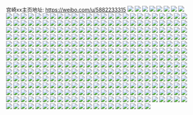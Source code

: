 宫崎xx主页地址: https://weibo.com/u/5882233315 
![](https://wx4.sinaimg.cn/mw2000/006q5fATly1h9hgjntoufj32bc334qv5.jpg) 
![](https://wx4.sinaimg.cn/mw2000/006q5fATly1h9gshdk4buj31hc1404hd.jpg) 
![](https://wx4.sinaimg.cn/mw2000/006q5fATly1h9gshe1t2nj31hc140qmf.jpg) 
![](https://wx4.sinaimg.cn/mw2000/006q5fATly1h9gshehcirj31hc140nfu.jpg) 
![](https://wx4.sinaimg.cn/mw2000/006q5fATly1h9gfjmhhnwj33342bcb29.jpg) 
![](https://wx4.sinaimg.cn/mw2000/006q5fATly1h9gfjndsfnj32bc334qv5.jpg) 
![](https://wx4.sinaimg.cn/mw2000/006q5fATly1h9f548ejr8j31401hc7do.jpg) 
![](https://wx4.sinaimg.cn/mw2000/006q5fATly1h963b7jr5mj31hc140to3.jpg) 
![](https://wx4.sinaimg.cn/mw2000/006q5fATly1h9635yg32bj30u01av7hf.jpg) 
![](https://wx4.sinaimg.cn/mw2000/006q5fATly1h94x50uzifj31401hcx39.jpg) 
![](https://wx4.sinaimg.cn/mw2000/006q5fATly1h909y4v9qoj32402tcu0x.jpg) 
![](https://wx4.sinaimg.cn/mw2000/006q5fATly1h909y5x86qj32tc240u0x.jpg) 
![](https://wx4.sinaimg.cn/mw2000/006q5fATly1h909y6k98ej31401hck99.jpg) 
![](https://wx4.sinaimg.cn/mw2000/006q5fATly1h909y7qj8pj329s1pcb29.jpg) 
![](https://wx4.sinaimg.cn/mw2000/006q5fATly1h909y990spj33342bc1kz.jpg) 
![](https://wx4.sinaimg.cn/mw2000/006q5fATly1h909ya8cnoj32402tce81.jpg) 
![](https://wx4.sinaimg.cn/mw2000/006q5fATly1h909ybqts0j33342bc7wi.jpg) 
![](https://wx4.sinaimg.cn/mw2000/006q5fATly1h909ycuaasj33342bckjl.jpg) 
![](https://wx4.sinaimg.cn/mw2000/006q5fATly1h909ydqf0gj31hc1404e6.jpg) 
![](https://wx4.sinaimg.cn/mw2000/006q5fATly1h8zo49zan2j30wi1yckjl.jpg) 
![](https://wx4.sinaimg.cn/mw2000/006q5fATly1h8xyqivuohj31hc1407i2.jpg) 
![](https://wx4.sinaimg.cn/mw2000/006q5fATly1h8xxqqul6dj30u01uoqdf.jpg) 
![](https://wx4.sinaimg.cn/mw2000/006q5fATly1h8wvy56uotj318g1na1e6.jpg) 
![](https://wx4.sinaimg.cn/mw2000/006q5fATly1h8wuvb17x6j32bc334kjm.jpg) 
![](https://wx4.sinaimg.cn/mw2000/006q5fATly1h8uyxmhntkj31hc1407j2.jpg) 
![](https://wx4.sinaimg.cn/mw2000/006q5fATly1h8uyxortxwj33342bcnpd.jpg) 
![](https://wx4.sinaimg.cn/mw2000/006q5fATly1h8uyxpvte7j33342bckjl.jpg) 
![](https://wx4.sinaimg.cn/mw2000/006q5fATly1h8sprfu5xzj305k05k0sp.jpg) 
![](https://wx4.sinaimg.cn/mw2000/006q5fATly1h8skdug1twj33342bcb29.jpg) 
![](https://wx4.sinaimg.cn/mw2000/006q5fATly1h8rtgw3o29j30u01uo4eb.jpg) 
![](https://wx4.sinaimg.cn/mw2000/006q5fATly1h8rlzdl3ntj31hc140tnj.jpg) 
![](https://wx4.sinaimg.cn/mw2000/006q5fATly1h8rlze9qflj31hc140gzc.jpg) 
![](https://wx4.sinaimg.cn/mw2000/006q5fATly1h8r2v0sghqj32bc334hdt.jpg) 
![](https://wx4.sinaimg.cn/mw2000/006q5fATly1h8r0asa7nbj31401hcdp7.jpg) 
![](https://wx4.sinaimg.cn/mw2000/006q5fATly1h8qv5phq08j30u01uok33.jpg) 
![](https://wx4.sinaimg.cn/mw2000/006q5fATly1h8qusgaya3j32bc334x6p.jpg) 
![](https://wx4.sinaimg.cn/mw2000/006q5fATly1h8qescwtjcj30u01uoqig.jpg) 
![](https://wx4.sinaimg.cn/mw2000/006q5fATly1h8pv7q34egj31401hc7h1.jpg) 
![](https://wx4.sinaimg.cn/mw2000/006q5fATly1h8pv7quq0fj31hc140k3b.jpg) 
![](https://wx4.sinaimg.cn/mw2000/006q5fATly1h8ps9mrrd1j32bc334hdu.jpg) 
![](https://wx4.sinaimg.cn/mw2000/006q5fATly1h8prvx2g4rj31401hcnc8.jpg) 
![](https://wx4.sinaimg.cn/mw2000/006q5fATly1h8p5llxp1tj329s1pc7wh.jpg) 
![](https://wx4.sinaimg.cn/mw2000/006q5fATly1h8p5lpj47rj33342bcqv6.jpg) 
![](https://wx4.sinaimg.cn/mw2000/006q5fATly1h8p5lsbrp4j32bc334x6p.jpg) 
![](https://wx4.sinaimg.cn/mw2000/006q5fATly1h8oqvuwiltj31401hck7q.jpg) 
![](https://wx4.sinaimg.cn/mw2000/006q5fATly1h8ojh8pul5j30u0140duh.jpg) 
![](https://wx4.sinaimg.cn/mw2000/006q5fATly1h8ojh9hdp1j30u0140qhf.jpg) 
![](https://wx4.sinaimg.cn/mw2000/006q5fATly1h8o1qzb8m4j30r2103aee.jpg) 
![](https://wx4.sinaimg.cn/mw2000/006q5fATly1h8nh6ncm6ej33342bce82.jpg) 
![](https://wx4.sinaimg.cn/mw2000/006q5fATly1h8l87ho0k6j31401hcao5.jpg) 
![](https://wx4.sinaimg.cn/mw2000/006q5fATly1h8f6brnz05j31401hctlq.jpg) 
![](https://wx4.sinaimg.cn/mw2000/006q5fATly1h8f6bswatbj31401hch5m.jpg) 
![](https://wx4.sinaimg.cn/mw2000/006q5fATly1h8f6bu9u61j33342bce82.jpg) 
![](https://wx4.sinaimg.cn/mw2000/006q5fATly1h8c2d8pbw6j31401hcduy.jpg) 
![](https://wx4.sinaimg.cn/mw2000/006q5fATly1h8ank1bvo4j3140188qfi.jpg) 
![](https://wx4.sinaimg.cn/mw2000/006q5fATly1h880yoy43bj31401hcdp7.jpg) 
![](https://wx4.sinaimg.cn/mw2000/006q5fATly1h87dlpswbaj31hc140h1q.jpg) 
![](https://wx4.sinaimg.cn/mw2000/006q5fATly1h86t72u49qj31401hck4p.jpg) 
![](https://wx4.sinaimg.cn/mw2000/006q5fATly1h86t73keqmj31hc140ana.jpg) 
![](https://wx4.sinaimg.cn/mw2000/006q5fATly1h86t746vu4j31401hck6o.jpg) 
![](https://wx4.sinaimg.cn/mw2000/006q5fATly1h826662hwqj31401hcqgd.jpg) 
![](https://wx4.sinaimg.cn/mw2000/006q5fATly1h8123ew3oyj31401hc16b.jpg) 
![](https://wx4.sinaimg.cn/mw2000/006q5fATly1h8123g12lqj32bc3347wi.jpg) 
![](https://wx4.sinaimg.cn/mw2000/006q5fATly1h8123h2etyj33342bcqv5.jpg) 
![](https://wx4.sinaimg.cn/mw2000/006q5fATly1h8123i0iqaj32bc334e81.jpg) 
![](https://wx4.sinaimg.cn/mw2000/006q5fATly1h7w8cosyj6j32402tckjl.jpg) 
![](https://wx4.sinaimg.cn/mw2000/006q5fATly1h7vr7uh65ej31401hck95.jpg) 
![](https://wx4.sinaimg.cn/mw2000/006q5fATly1h7v33t9zdwj32tc240b29.jpg) 
![](https://wx4.sinaimg.cn/mw2000/006q5fATly1h7v33u39v9j32tc240npd.jpg) 
![](https://wx4.sinaimg.cn/mw2000/006q5fATly1h7v33uzbxjj32tc240hdt.jpg) 
![](https://wx4.sinaimg.cn/mw2000/006q5fATly1h7qk6ttu4sj32bc334hdt.jpg) 
![](https://wx4.sinaimg.cn/mw2000/006q5fATly1h7oxcjx0elj32bc334kjl.jpg) 
![](https://wx4.sinaimg.cn/mw2000/006q5fATly1h7owkx445qj31400u0grj.jpg) 
![](https://wx4.sinaimg.cn/mw2000/006q5fATly1h7mfsow0fzj31401hc4hj.jpg) 
![](https://wx4.sinaimg.cn/mw2000/006q5fATly1h7lcmv0pqzj31401hcww4.jpg) 
![](https://wx4.sinaimg.cn/mw2000/006q5fATly1h7k9umlhv5j32bc334e83.jpg) 
![](https://wx4.sinaimg.cn/mw2000/006q5fATly1h7jltjg2mvj31uo0u04gb.jpg) 
![](https://wx4.sinaimg.cn/mw2000/006q5fATly1h7hw281h7dj33342bc1ky.jpg) 
![](https://wx4.sinaimg.cn/mw2000/006q5fATly1h7gp74uzyzj32402tcqaq.jpg) 
![](https://wx4.sinaimg.cn/mw2000/006q5fATly1h7g9lphq0ij33342bc7wh.jpg) 
![](https://wx4.sinaimg.cn/mw2000/006q5fATly1h77f1sl4hsj31400qoajl.jpg) 
![](https://wx4.sinaimg.cn/mw2000/006q5fATly1h75cab9esvj30u0140dt0.jpg) 
![](https://wx4.sinaimg.cn/mw2000/006q5fATly1h757qezougj30u01uodhw.jpg) 
![](https://wx4.sinaimg.cn/mw2000/006q5fATly1h74r6rjunoj32bc334b2b.jpg) 
![](https://wx4.sinaimg.cn/mw2000/006q5fATly1h730e6xvguj30sg0jvt99.jpg) 
![](https://wx4.sinaimg.cn/mw2000/006q5fATly1h730e753m4j30sg0ex78e.jpg) 
![](https://wx4.sinaimg.cn/mw2000/006q5fATly1h72m5u04tkj30s50qotbl.jpg) 
![](https://wx4.sinaimg.cn/mw2000/006q5fATly1h72igr4mifj33342bch99.jpg) 
![](https://wx4.sinaimg.cn/mw2000/006q5fATly1h6wiia0f4lj31401hcqle.jpg) 
![](https://wx4.sinaimg.cn/mw2000/006q5fATly1h6smi7p1olj32bc3341kx.jpg) 
![](https://wx4.sinaimg.cn/mw2000/006q5fATly1h6ryoitlc4j31jk3cdx6p.jpg) 
![](https://wx4.sinaimg.cn/mw2000/006q5fATly1h6qvj2rprzj31401hcwgi.jpg) 
![](https://wx4.sinaimg.cn/mw2000/006q5fATly1h6queuhgq0j329s1pc4qp.jpg) 
![](https://wx4.sinaimg.cn/mw2000/006q5fATly1h6l2nzh8qoj31401hcdkv.jpg) 
![](https://wx4.sinaimg.cn/mw2000/006q5fATly1h6kzxwkc08j30u0140mzk.jpg) 
![](https://wx4.sinaimg.cn/mw2000/006q5fATly1h6i5xdp9q9j31401hcto2.jpg) 
![](https://wx4.sinaimg.cn/mw2000/006q5fATly1h6e6nhua7xj31400u00x8.jpg) 
![](https://wx4.sinaimg.cn/mw2000/006q5fATly1h6dcu052q3j32bc334npd.jpg) 
![](https://wx4.sinaimg.cn/mw2000/006q5fATly1h6dcu15tqej32bc334x6p.jpg) 
![](https://wx4.sinaimg.cn/mw2000/006q5fATly1h6dcu20usyj32bc334qv5.jpg) 
![](https://wx4.sinaimg.cn/mw2000/006q5fATly1h6aqkqy81bj32bc33446k.jpg) 
![](https://wx4.sinaimg.cn/mw2000/006q5fATly1h6aqkrs9enj32bc334an3.jpg) 
![](https://wx4.sinaimg.cn/mw2000/006q5fATly1h6aqkgla10j32bc334nb6.jpg) 
![](https://wx4.sinaimg.cn/mw2000/006q5fATly1h6aqkhle3xj32bc334gzs.jpg) 
![](https://wx4.sinaimg.cn/mw2000/006q5fATly1h6akuc3ibaj31400u0grg.jpg) 
![](https://wx4.sinaimg.cn/mw2000/006q5fATly1h66lx684zgj31401hctk8.jpg) 
![](https://wx4.sinaimg.cn/mw2000/006q5fATly1h63scu2ae0j31401hcgmf.jpg) 
![](https://wx4.sinaimg.cn/mw2000/006q5fATly1h61tfwv94zj329s1pc7vp.jpg) 
![](https://wx4.sinaimg.cn/mw2000/006q5fATly1h5xsxp1a0zj31401hcmzz.jpg) 
![](https://wx4.sinaimg.cn/mw2000/006q5fATly1h5sgd5o5gxj31401hc7mn.jpg) 
![](https://wx4.sinaimg.cn/mw2000/006q5fATly1h5sgd65x9jj31401hc19s.jpg) 
![](https://wx4.sinaimg.cn/mw2000/006q5fATly1h5p2xl1ublj32bc334b2a.jpg) 
![](https://wx4.sinaimg.cn/mw2000/006q5fATly1h5p2xmh48kj32bc334hdu.jpg) 
![](https://wx4.sinaimg.cn/mw2000/006q5fATly1h5os88aivoj32bc334npd.jpg) 
![](https://wx4.sinaimg.cn/mw2000/006q5fATly1h5my63jvaaj30xq18ztnn.jpg) 
![](https://wx4.sinaimg.cn/mw2000/006q5fATly1h5hnpdlqvvj31401hcqiz.jpg) 
![](https://wx4.sinaimg.cn/mw2000/006q5fATly1h5gmbh57slj32bc334u0y.jpg) 
![](https://wx4.sinaimg.cn/mw2000/006q5fATly1h5gkjw76lvj32tc240qv5.jpg) 
![](https://wx4.sinaimg.cn/mw2000/006q5fATly1h5fhigopwxj32tc240b29.jpg) 
![](https://wx4.sinaimg.cn/mw2000/006q5fATly1h5dfk6g9bvj30u0140q6j.jpg) 
![](https://wx4.sinaimg.cn/mw2000/006q5fATly1h5dfk7zextj30u0140gt3.jpg) 
![](https://wx4.sinaimg.cn/mw2000/006q5fATly1h5dfk8i8y6j30r20p8wge.jpg) 
![](https://wx4.sinaimg.cn/mw2000/006q5fATly1h5bvyjfqk2j30r2103wga.jpg) 
![](https://wx4.sinaimg.cn/mw2000/006q5fATly1h57y6jw4kcj33342bcb2a.jpg) 
![](https://wx4.sinaimg.cn/mw2000/006q5fATly1h54al3d5apj33342bce82.jpg) 
![](https://wx4.sinaimg.cn/mw2000/006q5fATly1h495z9u6l5j31hc140nhj.jpg) 
![](https://wx4.sinaimg.cn/mw2000/006q5fATly1h47zgkq01yj30r2103q75.jpg) 
![](https://wx4.sinaimg.cn/mw2000/006q5fATly1h44i7qkiqvj30u0140wqm.jpg) 
![](https://wx4.sinaimg.cn/mw2000/006q5fATly1h43d0h96brj32bc334hdu.jpg) 
![](https://wx4.sinaimg.cn/mw2000/006q5fATly1h43cma6zvuj33342bcx6q.jpg) 
![](https://wx4.sinaimg.cn/mw2000/006q5fATly1h41f4wisrqj30u01uok1a.jpg) 
![](https://wx4.sinaimg.cn/mw2000/006q5fATly1h40tjeqjadj30u00u0te3.jpg) 
![](https://wx4.sinaimg.cn/mw2000/006q5fATly1h3yjifb2u5j30u0140qak.jpg) 
![](https://wx4.sinaimg.cn/mw2000/006q5fATly1h3yjifkc62j30u0140469.jpg) 
![](https://wx4.sinaimg.cn/mw2000/006q5fATly1h3yjigapoyj32bc334b29.jpg) 
![](https://wx4.sinaimg.cn/mw2000/006q5fATly1h3xfh2ebp8j32382bpkjl.jpg) 
![](https://wx4.sinaimg.cn/mw2000/006q5fATly1h3wy77m3s7j30u01uoaoa.jpg) 
![](https://wx4.sinaimg.cn/mw2000/006q5fATly1h3w7v7yvttj31pc29s1kx.jpg) 
![](https://wx4.sinaimg.cn/mw2000/006q5fATly1h3vam0ippmj32ao2x9npg.jpg) 
![](https://wx4.sinaimg.cn/mw2000/006q5fATly1h3tlsn8qtgj32bc334npd.jpg) 
![](https://wx4.sinaimg.cn/mw2000/006q5fATly1h3qkzucxdmj329s1pcnpd.jpg) 
![](https://wx4.sinaimg.cn/mw2000/006q5fATly1h3qkzvxuwxj329s1pcu0x.jpg) 
![](https://wx4.sinaimg.cn/mw2000/006q5fATly1h3ouqu8rrej30u0140ac4.jpg) 
![](https://wx4.sinaimg.cn/mw2000/006q5fATly1h3mpde5of0j31g7252hbw.jpg) 
![](https://wx4.sinaimg.cn/mw2000/006q5fATly1h3dgygyzarj31tt332npd.jpg) 
![](https://wx4.sinaimg.cn/mw2000/006q5fATly1h3ckro7qr9j31pc29sb29.jpg) 
![](https://wx4.sinaimg.cn/mw2000/006q5fATly1h3ckrp907mj31pc29s7wh.jpg) 
![](https://wx4.sinaimg.cn/mw2000/006q5fATly1h3aiem1l0oj30u01uoapo.jpg) 
![](https://wx4.sinaimg.cn/mw2000/006q5fATly1h37s578kpxj33342bchdu.jpg) 
![](https://wx4.sinaimg.cn/mw2000/006q5fATly1h370p91p8lj30u01uogwc.jpg) 
![](https://wx4.sinaimg.cn/mw2000/006q5fATly1h370pamwwoj31pc29sx6p.jpg) 
![](https://wx4.sinaimg.cn/mw2000/006q5fATly1h370pbgx3cj32402tckjl.jpg) 
![](https://wx4.sinaimg.cn/mw2000/006q5fATly1h370pckrf3j31pc29sqv5.jpg) 
![](https://wx4.sinaimg.cn/mw2000/006q5fATly1h370pd3yu2j31pc29s4qp.jpg) 
![](https://wx4.sinaimg.cn/mw2000/006q5fATly1h370pdp3iyj32402tcazl.jpg) 
![](https://wx4.sinaimg.cn/mw2000/006q5fATly1h36fcz6vrfj32bc3347wh.jpg) 
![](https://wx4.sinaimg.cn/mw2000/006q5fATly1h35uvacoa3j32bc3344qq.jpg) 
![](https://wx4.sinaimg.cn/mw2000/006q5fATly1h35uvby2anj32bc334e82.jpg) 
![](https://wx4.sinaimg.cn/mw2000/006q5fATly1h35uvdlsmzj32bc3344qr.jpg) 
![](https://wx4.sinaimg.cn/mw2000/006q5fATly1h35uj6fd2dj33342bcx6p.jpg) 
![](https://wx4.sinaimg.cn/mw2000/006q5fATly1h35ccm5939j30p41gi443.jpg) 
![](https://wx4.sinaimg.cn/mw2000/006q5fATly1h34sk24q10j31pc29s4qp.jpg) 
![](https://wx4.sinaimg.cn/mw2000/006q5fATly1h2tue0j08aj32bc334qv6.jpg) 
![](https://wx4.sinaimg.cn/mw2000/006q5fATly1h2ml6q0rsjj30r2103jtq.jpg) 
![](https://wx4.sinaimg.cn/mw2000/006q5fATly1h2m5jdln9oj31pc29sb29.jpg) 
![](https://wx4.sinaimg.cn/mw2000/006q5fATly1h2jxs8lablj32bc334hdu.jpg) 
![](https://wx4.sinaimg.cn/mw2000/006q5fATly1h28zbt47mdj30r20katd7.jpg) 
![](https://wx4.sinaimg.cn/mw2000/006q5fATly1h28dccfehxj31pc29se81.jpg) 
![](https://wx4.sinaimg.cn/mw2000/006q5fATly1h28dcdiasnj31pc29sb29.jpg) 
![](https://wx4.sinaimg.cn/mw2000/006q5fATly1h24mtjclpxj30u01uo7io.jpg) 
![](https://wx4.sinaimg.cn/mw2000/006q5fATly1h24mtjrct2j30u01uo7gq.jpg) 
![](https://wx4.sinaimg.cn/mw2000/006q5fATly1h21zcnvm8rj31pc29s7wh.jpg) 
![](https://wx4.sinaimg.cn/mw2000/006q5fATly1h21zcow1xfj32bc334qv5.jpg) 
![](https://wx4.sinaimg.cn/mw2000/006q5fATly1h21zcprnn4j32bc334qv5.jpg) 
![](https://wx4.sinaimg.cn/mw2000/006q5fATly1h21esdyqbvj30u00iidku.jpg) 
![](https://wx4.sinaimg.cn/mw2000/006q5fATly1h2106x06udj32402tc7wi.jpg) 
![](https://wx4.sinaimg.cn/mw2000/006q5fATly1h20i6ptvhgj33342bc7wj.jpg) 
![](https://wx4.sinaimg.cn/mw2000/006q5fATly1h1zvwf6zeij30u00u0djh.jpg) 
![](https://wx4.sinaimg.cn/mw2000/006q5fATly1h1xwmwn3yej32bc334kjl.jpg) 
![](https://wx4.sinaimg.cn/mw2000/006q5fATly1h1xmrnvn24j32bc334b2a.jpg) 
![](https://wx4.sinaimg.cn/mw2000/006q5fATly1h1wq16f3gbj30u01400x9.jpg) 
![](https://wx4.sinaimg.cn/mw2000/006q5fATly1h1w7ms4pryj30u01uok3o.jpg) 
![](https://wx4.sinaimg.cn/mw2000/006q5fATly1h1qzso1to1j30u00u043u.jpg) 
![](https://wx4.sinaimg.cn/mw2000/006q5fATly1h1omnwkiz8j318g1n9dpl.jpg) 
![](https://wx4.sinaimg.cn/mw2000/006q5fATly1h1omnwvqx1j318g1n9482.jpg) 
![](https://wx4.sinaimg.cn/mw2000/006q5fATly1h1nfxmy32kj30u014042x.jpg) 
![](https://wx4.sinaimg.cn/mw2000/006q5fATly1h1nfxrzvk1j32bc3344qq.jpg) 
![](https://wx4.sinaimg.cn/mw2000/006q5fATly1h1klmkjxg2j31hc0u0tpe.jpg) 
![](https://wx4.sinaimg.cn/mw2000/006q5fATly1h1klmkzojgj31hc0u0n9s.jpg) 
![](https://wx4.sinaimg.cn/mw2000/006q5fATly1h1klmlaxkjj31hc0u07eo.jpg) 
![](https://wx4.sinaimg.cn/mw2000/006q5fATly1h1k3mr5a3oj30u01uo15a.jpg) 
![](https://wx4.sinaimg.cn/mw2000/006q5fATly1h1k34xkemjj30u01uon7a.jpg) 
![](https://wx4.sinaimg.cn/mw2000/006q5fATly1h1jyiy1tp5j30u011q7fq.jpg) 
![](https://wx4.sinaimg.cn/mw2000/006q5fATly1h1jyiyecg9j30pl0kqq9a.jpg) 
![](https://wx4.sinaimg.cn/mw2000/006q5fATly1h1jgl1cxh8j32bc334b2a.jpg) 
![](https://wx4.sinaimg.cn/mw2000/006q5fATly1h1jgl2nm98j32bc334u0x.jpg) 
![](https://wx4.sinaimg.cn/mw2000/006q5fATly1h1jgl3cg9sj329s1pc7wh.jpg) 
![](https://wx4.sinaimg.cn/mw2000/006q5fATly1h1jgl4upw4j32bc334u0x.jpg) 
![](https://wx4.sinaimg.cn/mw2000/006q5fATly1h1jgl5l74hj329s1pc4qp.jpg) 
![](https://wx4.sinaimg.cn/mw2000/006q5fATly1h1jgl6ld1nj32bc334u0x.jpg) 
![](https://wx4.sinaimg.cn/mw2000/006q5fATly1h1jglm03esj32bc334npd.jpg) 
![](https://wx4.sinaimg.cn/mw2000/006q5fATly1h1jglmygnkj32bc334kjl.jpg) 
![](https://wx4.sinaimg.cn/mw2000/006q5fATly1h1jglp521kj32bc334hdu.jpg) 
![](https://wx4.sinaimg.cn/mw2000/006q5fATly1h1jfppeystj32bc3347wh.jpg) 
![](https://wx4.sinaimg.cn/mw2000/006q5fATly1h1iyxkw2suj30u01uon3u.jpg) 
![](https://wx4.sinaimg.cn/mw2000/006q5fATly1h1iwhoj610j30j60j6abd.jpg) 
![](https://wx4.sinaimg.cn/mw2000/006q5fATly1h1isa07byjj30r20xldhu.jpg) 
![](https://wx4.sinaimg.cn/mw2000/006q5fATly1h1ilyqwo34j31pc29shdt.jpg) 
![](https://wx4.sinaimg.cn/mw2000/006q5fATly1h1ikvlvmduj30u01uok10.jpg) 
![](https://wx4.sinaimg.cn/mw2000/006q5fATly1h1i8103a9vj30u01uoth8.jpg) 
![](https://wx4.sinaimg.cn/mw2000/006q5fATly1h1htvc79rcj30u00u0772.jpg) 
![](https://wx4.sinaimg.cn/mw2000/006q5fATly1h1ht1bhvzrj329s1pcx6p.jpg) 
![](https://wx4.sinaimg.cn/mw2000/006q5fATly1h1ht1c6t3nj32bc334e81.jpg) 
![](https://wx4.sinaimg.cn/mw2000/006q5fATly1h1howlvsezj30zk0j4dju.jpg) 
![](https://wx4.sinaimg.cn/mw2000/006q5fATly1h1howm5yynj30zk0j4444.jpg) 
![](https://wx4.sinaimg.cn/mw2000/006q5fATly1h1howmq9msj30zk0j4dmn.jpg) 
![](https://wx4.sinaimg.cn/mw2000/006q5fATly1h1howmzyp2j30zk0j40yi.jpg) 
![](https://wx4.sinaimg.cn/mw2000/006q5fATly1h1hownb202j30zk0j4n1p.jpg) 
![](https://wx4.sinaimg.cn/mw2000/006q5fATly1h1hownpl1pj30zk0j4q8h.jpg) 
![](https://wx4.sinaimg.cn/mw2000/006q5fATly1h1hownzpjsj30zk0j478m.jpg) 
![](https://wx4.sinaimg.cn/mw2000/006q5fATly1h1howo88yqj30zk0j4tbm.jpg) 
![](https://wx4.sinaimg.cn/mw2000/006q5fATly1h1howohlw5j30zk0j4tdj.jpg) 
![](https://wx4.sinaimg.cn/mw2000/006q5fATly1h1h3fi6oxlj30b10ammxw.jpg) 
![](https://wx4.sinaimg.cn/mw2000/006q5fATly1h1gjtkkx1pj30u0147q95.jpg) 
![](https://wx4.sinaimg.cn/mw2000/006q5fATly1h1ge7jhlqqj30u01uownt.jpg) 
![](https://wx4.sinaimg.cn/mw2000/006q5fATly1h1g0d7n7gyj32bc334hdt.jpg) 
![](https://wx4.sinaimg.cn/mw2000/006q5fATly1h1fgkup7asj31pc29s1kx.jpg) 
![](https://wx4.sinaimg.cn/mw2000/006q5fATly1h1ffqy190qj31pc29skjl.jpg) 
![](https://wx4.sinaimg.cn/mw2000/006q5fATly1h1astn9t65j31pc29shdt.jpg) 
![](https://wx4.sinaimg.cn/mw2000/006q5fATly1h0sxqm2wknj30hs0nq75p.jpg) 
![](https://wx4.sinaimg.cn/mw2000/006q5fATly1h0msrs471mj30nq0hsjs2.jpg) 
![](https://wx4.sinaimg.cn/mw2000/006q5fATly1gwlzlnsdnlj30u01uowjd.jpg) 
![](https://wx4.sinaimg.cn/mw2000/006q5fATly1gp8r6a24p4j30u0140n2r.jpg) 
![](https://wx4.sinaimg.cn/mw2000/006q5fATly1gmulzdh7y9j32c02c0npd.jpg) 
![](https://wx4.sinaimg.cn/mw2000/006q5fATly1gmabvc5st0j31400u0tkr.jpg) 
![](https://wx4.sinaimg.cn/mw2000/006q5fATly1gm24vywjwyj30u0140qd0.jpg) 
![](https://wx4.sinaimg.cn/mw2000/006q5fATly1gkgw81d0m6j32c03407wj.jpg) 
![](https://wx4.sinaimg.cn/mw2000/006q5fATly1gey1z0vsl3j31400u0wiy.jpg) 
![](https://wx4.sinaimg.cn/mw2000/006q5fATly1gey1z11wh5j31400u0qd6.jpg) 
![](https://wx4.sinaimg.cn/mw2000/006q5fATly1gey1z0zf1sj30u013xdow.jpg) 
![](https://wx4.sinaimg.cn/mw2000/006q5fATly1gey1z0v01jj31400u0n1u.jpg) 
![](https://wx4.sinaimg.cn/mw2000/006q5fATly1g3qy8r2mztj30k00k00v1.jpg) 
![](https://wx4.sinaimg.cn/mw2000/006q5fATly1g34v8fa62xj31o0280e81.jpg) 
![](https://wx4.sinaimg.cn/mw2000/006q5fATly1g33czq1pahj31o0280e81.jpg) 
![](https://wx4.sinaimg.cn/mw2000/006q5fATly1g32gm2gt0mj30u00u0ae1.jpg) 
![](https://wx4.sinaimg.cn/mw2000/006q5fATly1g31cuquo8hj31o0280e81.jpg) 
![](https://wx4.sinaimg.cn/mw2000/006q5fATly1g31cuppaw9j32801o0e81.jpg) 
![](https://wx4.sinaimg.cn/mw2000/006q5fATly1g0fkcits7zj30yi1pc1l4.jpg) 
![](https://wx4.sinaimg.cn/mw2000/006q5fATly1g0fk5dy1btj30qo0qm0w9.jpg) 
![](https://wx4.sinaimg.cn/mw2000/006q5fATly1fzp2vxnkrtj30u0140amd.jpg) 
![](https://wx4.sinaimg.cn/mw2000/006q5fATly1fx9sfdbqhej30zk0qo48c.jpg) 
![](https://wx4.sinaimg.cn/mw2000/006q5fATly1fx9sfe38o0j30zk0qogxn.jpg) 
![](https://wx4.sinaimg.cn/mw2000/006q5fATly1fx409el7icj31o02yob29.jpg) 
![](https://wx4.sinaimg.cn/mw2000/006q5fATly1fx330qrj5dj32c02c0npe.jpg) 
![](https://wx4.sinaimg.cn/mw2000/006q5fATly1fwn622ky4tj32c0340qv6.jpg) 
![](https://wx4.sinaimg.cn/mw2000/006q5fATly1fwn620rjtnj33402c0e64.jpg) 
![](https://wx4.sinaimg.cn/mw2000/006q5fATly1fwn623fjpij31o02yohdt.jpg) 
![](https://wx4.sinaimg.cn/mw2000/006q5fATly1fwg3e7vowgj30rs0kudjn.jpg) 
![](https://wx4.sinaimg.cn/mw2000/006q5fATly1fwg3e5q7igj30ku0rsjux.jpg) 
![](https://wx4.sinaimg.cn/mw2000/006q5fATly1fwg3eaqcp0j30ku1127b1.jpg) 
![](https://wx4.sinaimg.cn/mw2000/006q5fATly1fw123ayv39j33402c0awl.jpg) 
![](https://wx4.sinaimg.cn/mw2000/006q5fATly1fv72jxahxpj30zk0qon24.jpg) 
![](https://wx4.sinaimg.cn/mw2000/006q5fATly1fv4ri7qok8j30ku1120ym.jpg) 
![](https://wx4.sinaimg.cn/mw2000/006q5fATly1fv4pou79qoj30zk0qoqbc.jpg) 
![](https://wx4.sinaimg.cn/mw2000/006q5fATly1fv2mcuv5pej30k00jxdhm.jpg) 
![](https://wx4.sinaimg.cn/mw2000/006q5fATly1fuxq05gen6j33402c01kx.jpg) 
![](https://wx4.sinaimg.cn/mw2000/006q5fATly1fuxblc4f0qj31o02yob2a.jpg) 
![](https://wx4.sinaimg.cn/mw2000/006q5fATly1fuxaseiq2lj32ds1sg156.jpg) 
![](https://wx4.sinaimg.cn/mw2000/006q5fATly1fuwm7oopd8j30k00cq76d.jpg) 
![](https://wx4.sinaimg.cn/mw2000/006q5fATly1futs2v0fl0j32yo1o01kx.jpg) 
![](https://wx4.sinaimg.cn/mw2000/006q5fATly1futs2w4w4oj32yo1o0npd.jpg) 
![](https://wx4.sinaimg.cn/mw2000/006q5fATly1futs2x1e3lj32yo1o0kjl.jpg) 
![](https://wx4.sinaimg.cn/mw2000/006q5fATly1futs2ud392j31o02yokjl.jpg) 
![](https://wx4.sinaimg.cn/mw2000/006q5fATly1futs2xxzwzj32yo1o0qv5.jpg) 
![](https://wx4.sinaimg.cn/mw2000/006q5fATly1futs2zaldcj33402c0b29.jpg) 
![](https://wx4.sinaimg.cn/mw2000/006q5fATly1futs32bkxmj32yo1o0u0x.jpg) 
![](https://wx4.sinaimg.cn/mw2000/006q5fATly1futs33h61wj32yo1o07wh.jpg) 
![](https://wx4.sinaimg.cn/mw2000/006q5fATly1fusxf8f2z9j30qo1bfwm5.jpg) 
![](https://wx4.sinaimg.cn/mw2000/006q5fATly1fuqxo3fu4xj31o02yowx8.jpg) 
![](https://wx4.sinaimg.cn/mw2000/006q5fATly1fuqxo2nmxyj31o02yob29.jpg) 
![](https://wx4.sinaimg.cn/mw2000/006q5fATly1fupsdm30nfj33402c01ky.jpg) 
![](https://wx4.sinaimg.cn/mw2000/006q5fATly1funjh8d26wj31o02yo4qp.jpg) 
![](https://wx4.sinaimg.cn/mw2000/006q5fATly1fuiy2ni7k8j31o02yoe81.jpg) 
![](https://wx4.sinaimg.cn/mw2000/006q5fATly1fuihe5km16j30qo1bf10t.jpg) 
![](https://wx4.sinaimg.cn/mw2000/006q5fATly1fuhq6zrd60j31o02yo7tl.jpg) 
![](https://wx4.sinaimg.cn/mw2000/006q5fATly1fugkc1kl9nj31s03k01ky.jpg) 
![](https://wx4.sinaimg.cn/mw2000/006q5fATly1fue0ms2xyaj31o02yo7wh.jpg) 
![](https://wx4.sinaimg.cn/mw2000/006q5fATly1fudw58i344j31o02yokjl.jpg) 
![](https://wx4.sinaimg.cn/mw2000/006q5fATly1fudw59vq73j31o02yoe81.jpg) 
![](https://wx4.sinaimg.cn/mw2000/006q5fATly1fucn9hx4p5j315o15o4qp.jpg) 
![](https://wx4.sinaimg.cn/mw2000/006q5fATly1fuc088x2xhj31o02yob29.jpg) 
![](https://wx4.sinaimg.cn/mw2000/006q5fATly1fuauyym7jvj32c03407vx.jpg) 
![](https://wx4.sinaimg.cn/mw2000/006q5fATly1fu9pf921zoj30me0gm40t.jpg) 
![](https://wx4.sinaimg.cn/mw2000/006q5fATly1fu50p20jmvj30u0142ah4.jpg) 
![](https://wx4.sinaimg.cn/mw2000/006q5fATly1ftzxmy9r8hj30qo1bfdog.jpg) 
![](https://wx4.sinaimg.cn/mw2000/006q5fATly1ftypd207gej31o02yo7tt.jpg) 
![](https://wx4.sinaimg.cn/mw2000/006q5fATly1ftypd0wqyoj32yo1o04qp.jpg) 
![](https://wx4.sinaimg.cn/mw2000/006q5fATly1ftwylytm0ej30zk0qo453.jpg) 
![](https://wx4.sinaimg.cn/mw2000/006q5fATly1ftwy6f4rogj30qo1bf46h.jpg) 
![](https://wx4.sinaimg.cn/mw2000/006q5fATly1ftwy6fisnrj30qo1bf45k.jpg) 
![](https://wx4.sinaimg.cn/mw2000/006q5fATly1ftqydr2gjmj32yo1o0az2.jpg) 
![](https://wx4.sinaimg.cn/mw2000/006q5fATly1ftfivtdp63j31s03k01ky.jpg) 
![](https://wx4.sinaimg.cn/mw2000/006q5fATly1ftb3zopuo7j31o02yob29.jpg) 
![](https://wx4.sinaimg.cn/mw2000/006q5fATly1ft5xe03nwwj30yi1pcu0z.jpg) 
![](https://wx4.sinaimg.cn/mw2000/006q5fATly1ft5sx6wxnbj31o02yohdt.jpg) 
![](https://wx4.sinaimg.cn/mw2000/006q5fATly1ft2us0rxx3j30wv163npd.jpg) 
![](https://wx4.sinaimg.cn/mw2000/006q5fATly1fsyt1qll5zj31o02yoe81.jpg) 
![](https://wx4.sinaimg.cn/mw2000/006q5fATly1fsy48onialj32c0340h3l.jpg) 
![](https://wx4.sinaimg.cn/mw2000/006q5fATly1fswzm9wvjaj30t40bm436.jpg) 
![](https://wx4.sinaimg.cn/mw2000/006q5fATly1fstpdd2y0yj31o02yob29.jpg) 
![](https://wx4.sinaimg.cn/mw2000/006q5fATly1fsl0xs2gj4j32io1w0e81.jpg) 
![](https://wx4.sinaimg.cn/mw2000/006q5fATly1fsk6f0epp5j30qo0zkwl6.jpg) 
![](https://wx4.sinaimg.cn/mw2000/006q5fATgy1fs2j04mn4xj30zk0qowlz.jpg) 
![](https://wx4.sinaimg.cn/mw2000/006q5fATgy1fs2j06geeij33402c0e38.jpg) 
![](https://wx4.sinaimg.cn/mw2000/006q5fATly1fruwo3jsalj30zk0qo0zd.jpg) 
![](https://wx4.sinaimg.cn/mw2000/b003b0edly1frlixcnd80j20ku170nbo.jpg) 
![](https://wx4.sinaimg.cn/mw2000/006q5fATly1frepgr4fkbj31o02yo1kx.jpg) 
![](https://wx4.sinaimg.cn/mw2000/006q5fATly1fqf0vsdnb5j33402c07wh.jpg) 
![](https://wx4.sinaimg.cn/mw2000/006q5fATly1fqf0vr6abkj31hc0u04gb.jpg) 
![](https://wx4.sinaimg.cn/mw2000/006q5fATly1fqdayrkvgcj31hc0u0wzn.jpg) 
![](https://wx4.sinaimg.cn/mw2000/006q5fATly1fqaa32uxnuj30u01hcqje.jpg) 
![](https://wx4.sinaimg.cn/mw2000/006q5fATly1fqaa33fnzlj30u01hch37.jpg) 
![](https://wx4.sinaimg.cn/mw2000/006q5fATly1fq9zbxoinlj30u01hcted.jpg) 
![](https://wx4.sinaimg.cn/mw2000/006q5fATly1fq9zbx90z7j30u01hc483.jpg) 
![](https://wx4.sinaimg.cn/mw2000/006q5fATly1fq9o6hm6wzj30u01hc7ma.jpg) 
![](https://wx4.sinaimg.cn/mw2000/006q5fATly1fq9o6i9zsdj30ks0lhdz8.jpg) 
![](https://wx4.sinaimg.cn/mw2000/006q5fATly1fq9o6iquuij31400qojx7.jpg) 
![](https://wx4.sinaimg.cn/mw2000/006q5fATly1fq9o6j1kcwj31400qon2q.jpg) 
![](https://wx4.sinaimg.cn/mw2000/006q5fATly1fq95y6drrxj30u01hcatl.jpg) 
![](https://wx4.sinaimg.cn/mw2000/006q5fATly1fq7yhf32kyj31sg2dshd4.jpg) 
![](https://wx4.sinaimg.cn/mw2000/006q5fATly1fq412zyoi3j317p0u00yg.jpg) 
![](https://wx4.sinaimg.cn/mw2000/006q5fATly1fq23k5wd9mj30u01hc1kz.jpg) 
![](https://wx4.sinaimg.cn/mw2000/006q5fATly1fq23k829kuj30u01hcqv6.jpg) 
![](https://wx4.sinaimg.cn/mw2000/006q5fATly1fq23kan44gj315o15mx6q.jpg) 
![](https://wx4.sinaimg.cn/mw2000/006q5fATly1fq00f8fvnbj30yi1pcqtg.jpg) 
![](https://wx4.sinaimg.cn/mw2000/006q5fATly1fpzda3ays1j335s1s0b2a.jpg) 
![](https://wx4.sinaimg.cn/mw2000/006q5fATly1fpzda1c1v8j31s035sb2a.jpg) 
![](https://wx4.sinaimg.cn/mw2000/006q5fATly1fpxb5vo5gzj31o02yob29.jpg) 
![](https://wx4.sinaimg.cn/mw2000/006q5fATly1fpxb5wyclgj31o02yonpd.jpg) 
![](https://wx4.sinaimg.cn/mw2000/006q5fATly1fpuqjiob17j30yi1pckjq.jpg) 
![](https://wx4.sinaimg.cn/mw2000/006q5fATly1fpsw1galgqj30yi1pchdw.jpg) 
![](https://wx4.sinaimg.cn/mw2000/006q5fATly1fprkh5iy2mj30yi1pcnpi.jpg) 
![](https://wx4.sinaimg.cn/mw2000/006q5fATly1fppea7nalcj31o02yoe81.jpg) 
![](https://wx4.sinaimg.cn/mw2000/006q5fATly1fpm07vv1w2j32c0340u0x.jpg) 
![](https://wx4.sinaimg.cn/mw2000/006q5fATly1fpm07ufstfj31o02yo1kx.jpg) 
![](https://wx4.sinaimg.cn/mw2000/006q5fATly1fpm07wqzppj31o02yo1kx.jpg) 
![](https://wx4.sinaimg.cn/mw2000/006q5fATly1fpg0tu3gozj31300qowme.jpg) 
![](https://wx4.sinaimg.cn/mw2000/006q5fATly1fpev6b7aygj30qo1bfk1n.jpg) 
![](https://wx4.sinaimg.cn/mw2000/006q5fATly1fpev6bnwmuj30qo1bftn6.jpg) 
![](https://wx4.sinaimg.cn/mw2000/006q5fATly1fp9a0pjumqj30qo1bf10h.jpg) 
![](https://wx4.sinaimg.cn/mw2000/006q5fATly1fp47chi8wxj30qo140dml.jpg) 
![](https://wx4.sinaimg.cn/mw2000/006q5fATly1fp10rd7ndnj30qo1bf11s.jpg) 
![](https://wx4.sinaimg.cn/mw2000/006q5fATly1foyc6amx4rj30zk0qojxg.jpg) 
